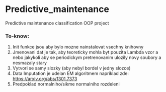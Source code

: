 # Predictive_maintenance
Predictive maintenance classification OOP project


### To-know:
1. Init funkce jsou aby bylo mozne nainstalovat vsechny knihovny
2. Jmenovani dat je tak, aby teoreticky mohla byt pouzita Lambda vzor a nebo jakykoli aby se periodickym pretrenovanim ulozily novy soubory a nesmazaly stary
3. Vytvori se samy slozky (aby nebyl bordel v jedny slozce)
4. Data Imputation je udelan EM algoritmem napriklad zde: https://arxiv.org/abs/1301.7373
5. Predpoklad normalniho/sikme normalniho rozdeleni
